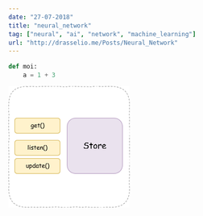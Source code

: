```yaml
---
date: "27-07-2018"
title: "neural_network"
tag: ["neural", "ai", "network", "machine_learning"]
url: "http://drasselio.me/Posts/Neural_Network"
---
```



```python
def moi:
    a = 1 + 3
```



![images](/static/images/store_representation.png)
